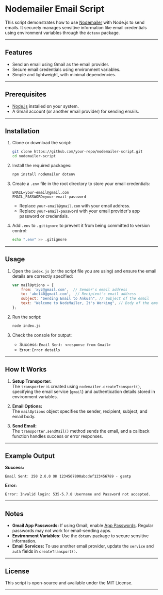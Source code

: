 
# Nodemailer Email Script

This script demonstrates how to use [Nodemailer](https://nodemailer.com/) with Node.js to send emails. It securely manages sensitive information like email credentials using environment variables through the `dotenv` package.

---

## Features

- Send an email using Gmail as the email provider.
- Secure email credentials using environment variables.
- Simple and lightweight, with minimal dependencies.

---

## Prerequisites

- [Node.js](https://nodejs.org/) installed on your system.
- A Gmail account (or another email provider) for sending emails.

---

## Installation

1. Clone or download the script:
   ```bash
   git clone https://github.com/your-repo/nodemailer-script.git
   cd nodemailer-script
   ```

2. Install the required packages:
   ```bash
   npm install nodemailer dotenv
   ```

3. Create a `.env` file in the root directory to store your email credentials:
   ```env
   EMAIL=your-email@gmail.com
   EMAIL_PASSWORD=your-email-password
   ```

   - Replace `your-email@gmail.com` with your email address.
   - Replace `your-email-password` with your email provider's app password or credentials.

4. Add `.env` to `.gitignore` to prevent it from being committed to version control:
   ```bash
   echo ".env" >> .gitignore
   ```

---

## Usage

1. Open the `index.js` (or the script file you are using) and ensure the email details are correctly specified:
   ```javascript
   var mailOptions = {
       from: 'xyz@gmail.com',  // Sender's email address
       to: 'abc140@gmail.com',  // Recipient's email address
       subject: "Sending Email to Ankush", // Subject of the email
       text: "Welcome to NodeMailer, It's Working", // Body of the email
   };
   ```

2. Run the script:
   ```bash
   node index.js
   ```

3. Check the console for output:
   - Success: `Email Sent: <response from Gmail>`
   - Error: `Error details`

---

## How It Works

1. **Setup Transporter:**  
   The `transporter` is created using `nodemailer.createTransport()`, specifying the email service (`gmail`) and authentication details stored in environment variables.

2. **Email Options:**  
   The `mailOptions` object specifies the sender, recipient, subject, and email body.

3. **Send Email:**  
   The `transporter.sendMail()` method sends the email, and a callback function handles success or error responses.

---

## Example Output

**Success:**  
```
Email Sent: 250 2.0.0 OK 1234567890abcdef123456789 - gsmtp
```

**Error:**  
```
Error: Invalid login: 535-5.7.8 Username and Password not accepted.
```

---

## Notes

- **Gmail App Passwords:** If using Gmail, enable [App Passwords](https://support.google.com/accounts/answer/185833?hl=en). Regular passwords may not work for email-sending apps.
- **Environment Variables:** Use the `dotenv` package to secure sensitive information.
- **Email Services:** To use another email provider, update the `service` and `auth` fields in `createTransport()`.

---

## License

This script is open-source and available under the MIT License.

---
